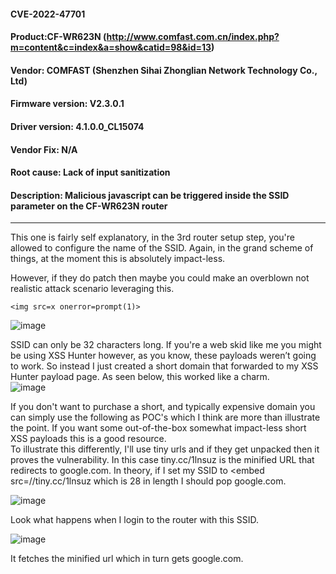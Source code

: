 #### CVE-2022-47701
#### Product:CF-WR623N (http://www.comfast.com.cn/index.php?m=content&c=index&a=show&catid=98&id=13)
#### Vendor: COMFAST (Shenzhen Sihai Zhonglian Network Technology Co., Ltd)
#### Firmware version: V2.3.0.1 
#### Driver version: 4.1.0.0_CL15074 
#### Vendor Fix: N/A
#### Root cause: Lack of input sanitization
#### Description: Malicious javascript can be triggered inside the SSID parameter on the CF-WR623N router 
--------


This one is fairly self explanatory, in the 3rd router setup step, you're allowed to configure the name of the SSID. Again, in the grand scheme of things, at the moment this is absolutely impact-less.         

However, if they do patch then maybe you could make an overblown not realistic attack scenario leveraging this.               

`<img src=x onerror=prompt(1)>` 

![image](https://user-images.githubusercontent.com/25066959/207156053-e2c09c2f-ed42-47cf-852b-ecd1fed3eb06.png)     

SSID can only be 32 characters long. If you're a web skid like me you might be using XSS Hunter however, as you know, these payloads weren’t going to work. So instead I just created a short domain that forwarded to my XSS Hunter payload page. As seen below, this worked like a charm.         
![image](https://user-images.githubusercontent.com/25066959/207156251-90c3be3c-3445-486b-869f-4d835d4f0bd9.png)        

If you don't want to purchase a short, and typically expensive domain you can simply use the following as POC's which I think are more than illustrate the point. If you want some out-of-the-box somewhat impact-less short XSS payloads this is a good resource.             
To illustrate this differently, I'll use tiny urls and if they get unpacked then it proves the vulnerability. In this case tiny.cc/1lnsuz is the minified URL that redirects to google.com. In theory, if I set my SSID to <embed src=//tiny.cc/1lnsuz which is 28 in length I should pop google.com.           

![image](https://user-images.githubusercontent.com/25066959/207156208-45f0928e-b7d2-4de4-878f-0a3b4bd031e5.png)       

Look what happens when I login to the router with this SSID.         

![image](https://user-images.githubusercontent.com/25066959/207156341-28a2e39f-42a8-433a-abf1-27bb6328ce0b.png)

 
It fetches the minified url which in turn gets google.com.         
